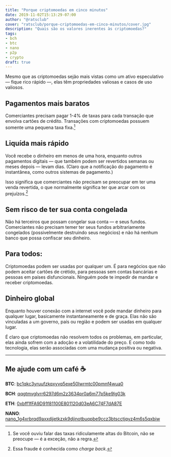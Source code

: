```yaml
---
title: "Porque criptomoedas em cinco minutos"
date: 2019-11-02T15:13:29-07:00
author: "@ratsclub"
cover: "ratsclub/porque-criptomoedas-em-cinco-minutos/cover.jpg"
description: "Quais são os valores inerentes às criptomoedas?"
tags:
- bch
- btc
- nano
- p2p
- crypto
draft: true
---
```


Mesmo que as criptomoedas sejão mais vistas como um ativo especulativo — fique rico rápido —, elas têm propriedades valiosas e casos de uso valiosos.

## Pagamentos mais baratos

Comerciantes precisam pagar 1-4% de taxas para cada transação que envolva cartões de crédito. Transações com criptomoedas possuem somente uma pequena taxa fixa.[^1]

## Liquída mais rápido

Você recebe o dinheiro em menos de uma hora, enquanto outros pagamentos digitais — que também podem ser revertidos semanas ou meses depois — levam dias. (Claro que a notificação do pagamento é instantânea, como outros sistemas de pagamento.)

Isso significa que comerciantes não precisam se preocupar em ter uma venda revertida, o que normalmente significa ter que arcar com os prejuízos.[^2]

## Sem risco de ter sua conta congelada

Não há terceiros que possam congelar sua conta — e seus fundos. Comerciantes não precisam temer ter seus fundos arbitrariamente congelados (possivelmente destruindo seus negócios) e não há nenhum banco que possa confiscar seu dinheiro.

## Para todos: 

Criptomoedas podem ser usadas por qualquer um. É para negócios que não podem aceitar cartões de crétido, para pessoas sem contas bancárias e pessoas em países disfuncionais. Ninguém pode te impedir de mandar e receber criptomoedas.

## Dinheiro global

Enquanto houver conexão com a internet você pode mandar dinheiro para qualquer lugar, basicamente instantaneamente e de graça. Elas não são vinculadas a um governo, país ou região e podem ser usadas em qualquer lugar.


É claro que criptomoedas não resolvem todos os problemas, em particular, elas ainda sofrem com a adoção e a volatilidade do preço. E como todo tecnologia, elas serão associadas com uma mudança positiva ou negativa.

[^1]: Se você ouviu falar das taxas ridiculamente altas do Bitcoin, não se preocupe — é a exceção, não a regra.
[^2]: Essa fraude é conhecida como *charge back*.

---

## Me ajude com um café ☕

**BTC**: [bc1qkc3yruufzkqxyvq5exe50lwrmtc00pmnf4wua0](bitcoin:bc1qkc3yruufzkqxyvq5exe50lwrmtc00pmnf4wua0)

**BCH**: [qqgtmvglvrr6297d6m2z3634pr0a6m77p5ke9lg03k](bitcoincash:qqgtmvglvrr6297d6m2z3634pr0a6m77p5ke9lg03k)

**ETH**: [0xbff1fFA9D91f81100E801120d03eA6C74F7dA87E](ethereum:0xbff1fFA9D91f81100E801120d03eA6C74F7dA87E)

**NANO**: [nano_1g4xrbrqd9axxdjjetkzxk9djinotbuqpbe9ccz3btscctjqyz4m6s5qxbiw](nano:nano_1g4xrbrqd9axxdjjetkzxk9djinotbuqpbe9ccz3btscctjqyz4m6s5qxbiw)